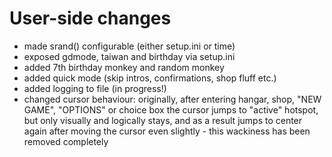 # User-side changes
 * made srand() configurable (either setup.ini or time)
 * exposed gdmode, taiwan and birthday via setup.ini
 * added 7th birthday monkey and random monkey
 * added quick mode (skip intros, confirmations, shop fluff etc.)
 * added logging to file (in progress!)
 * changed cursor behaviour: originally, after entering hangar, shop,
   "NEW GAME", "OPTIONS" or choice box the cursor jumps to "active" hotspot, but only
   visually and logically stays, and as a result jumps to center again after
   moving the cursor even slightly - this wackiness has been removed completely